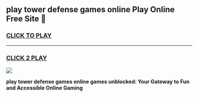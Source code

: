 
## play tower defense games online Play Online Free Site 👋
<h3>
<a href="https://download.freeplayer.one?title=play_tower_defense_games_online&ref=21F">CLICK TO PLAY</a></h3>
<hr>

<h3>
<a href="https://download.freeplayer.one?title=play_tower_defense_games_online&ref=21F">CLICK 2 PLAY</a>
  
</h3>

<a href="https://download.freeplayer.one?title=play_tower_defense_games_online&ref=21F"><img src="https://cdnb.artstation.com/p/assets/images/images/032/539/853/original/anto-thomas-button-gif.gif"></a>


**play tower defense games online games unblocked: Your Gateway to Fun and Accessible Online Gaming**
